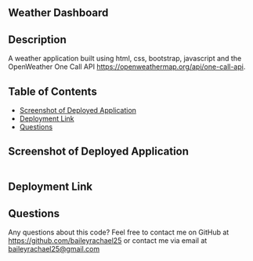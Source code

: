 ## Weather Dashboard

## Description
A weather application built using html, css, bootstrap, javascript and the OpenWeather One Call API https://openweathermap.org/api/one-call-api.

## Table of Contents
- [Screenshot of Deployed Application](#deployed)
- [Deployment Link](#deployment)
- [Questions](#questions)


## Screenshot of Deployed Application
<img src="">

## Deployment Link


## Questions
Any questions about this code? Feel free to contact me on GitHub at https://github.com/baileyrachael25 or contact me via email at baileyrachael25@gmail.com
